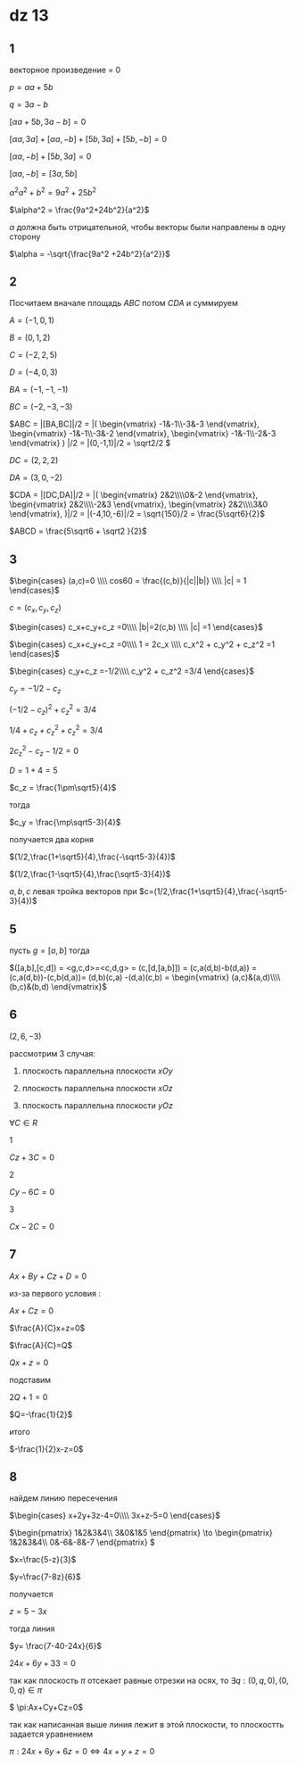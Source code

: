 <script type="text/javascript"
  src="https://cdnjs.cloudflare.com/ajax/libs/mathjax/2.7.0/MathJax.js?config=TeX-AMS_CHTML">
</script>
<script type="text/x-mathjax-config">
  MathJax.Hub.Config({
    tex2jax: {
      inlineMath: [['$','$'], ['\\(','\\)']],
      processEscapes: true},
      jax: ["input/TeX","input/MathML","input/AsciiMath","output/CommonHTML"],
      extensions: ["tex2jax.js","mml2jax.js","asciimath2jax.js","MathMenu.js","MathZoom.js","AssistiveMML.js", "[Contrib]/a11y/accessibility-menu.js"],
      TeX: {
      extensions: ["AMSmath.js","AMSsymbols.js","noErrors.js","noUndefined.js"],
      equationNumbers: {
      autoNumber: "AMS"
      }
    }
  });
</script>


# dz 13

## 1

векторное произведение = 0

$p=\alpha a + 5b$

$q= 3a-b$

$[\alpha a+5b,3a-b]=0$

$[\alpha a,3a]+ [\alpha a,-b]+ [5b,3a]+[5b,-b]=0$

$[\alpha a,-b]+ [5b,3a]=0$

$[\alpha a,-b]=[3a,5b]$

$\alpha^2 a^2 +b^2 =9a^2 + 25b^2$

$\alpha^2 = \frac{9a^2+24b^2}{a^2}$

$\alpha$ должна быть отрицательной, чтобы векторы были направлены в одну сторону

$\alpha = -\sqrt{\frac{9a^2 +24b^2}{a^2}}$

## 2

Посчитаем вначале площадь $ABC$ потом $CDA$ и суммируем

$A = (-1,0,1)$

$B = (0,1,2)$

$C = (-2,2,5)$

$D = (-4,0,3)$

$BA = (-1,-1,-1)$

$BC = (-2,-3,-3)$

$ABC = |[BA,BC]|/2  = |(
    \begin{vmatrix}
    -1&-1\\\\-3&-3
    \end{vmatrix},
    \begin{vmatrix}
    -1&-1\\\\-3&-2
    \end{vmatrix},
    \begin{vmatrix}
    -1&-1\\\\-2&-3
    \end{vmatrix}
) |/2 = |(0,-1,1)|/2 = \sqrt2/2 $

$DC = (2,2,2)$

$DA = (3,0,-2)$

$CDA = |[DC,DA]|/2  =
|(
    \begin{vmatrix}
    2&2\\\\0&-2
    \end{vmatrix},
    \begin{vmatrix}
    2&2\\\\-2&3
    \end{vmatrix},
    \begin{vmatrix}
    2&2\\\\3&0
    \end{vmatrix},
)|/2 = |(-4,10,-6)|/2 = \sqrt{150}/2 = \frac{5\sqrt6}{2}$

$ABCD = \frac{5\sqrt6 + \sqrt2 }{2}$

## 3
$\begin{cases}
    (a,c)=0 \\\\
    cos60 = \frac{(c,b)}{|c||b|} \\\\
    |c| = 1
\end{cases}$

$c=(c_x,c_y,c_z)$

$\begin{cases}
c_x+c_y+c_z =0\\\\
|b|=2(c,b) \\\\
|c| =1
\end{cases}$


$\begin{cases}
c_x+c_y+c_z =0\\\\
1 = 2c_x \\\\
c_x^2 + c_y^2 + c_z^2 =1
\end{cases}$

$\begin{cases}
c_y+c_z =-1/2\\\\
 c_y^2 + c_z^2 =3/4
\end{cases}$

$c_y = -1/2 -c_z$

$(-1/2 -c_z)^2 + c_z^2 = 3/4$

$1/4 +c_z + c_z^2 +c_z^2 = 3/4$

$2c_z^2-c_z -1/2=0$

$D = 1+ 4=5$

$c_z = \frac{1\pm\sqrt5}{4}$

тогда

$c_y = \frac{\mp\sqrt5-3}{4}$

получается два корня

$(1/2,\frac{1+\sqrt5}{4},\frac{-\sqrt5-3}{4})$

$(1/2,\frac{1-\sqrt5}{4},\frac{\sqrt5-3}{4})$

$a,b,c$ левая тройка векторов при $c=(1/2,\frac{1+\sqrt5}{4},\frac{-\sqrt5-3}{4})$

## 5

пусть $g=[a,b]$ тогда

$([a,b],[c,d]) = <g,c,d>=<c,d,g> = (c,[d,[a,b]]) = 
(c,a(d,b)-b(d,a)) = (c,a(d,b))-(c,b(d,a))= 
(d,b)(c,a) -(d,a)(c,b) = 
\begin{vmatrix}
(a,c)&(a,d)\\\\ (b,c)&(b,d)
\end{vmatrix}$

## 6

$(2,6,-3)$

рассмотрим 3 случая:

1) плоскость параллельна плоскости $xOy$

2) плоскость параллельна плоскости $xOz$

3) плоскость параллельна плоскости $yOz$

$\forall C\in R$

1

$Cz+3C=0$

2

$Cy -6C = 0$

3 

$Cx -2C=0$

## 7

$Ax+By+Cz+D=0$

из-за первого условия :

$Ax+Cz=0$

$\frac{A}{C}x+z=0$

$\frac{A}{C}=Q$

$Qx+z=0$

подставим

$2Q+1=0$

$Q=-\frac{1}{2}$

итого

$-\frac{1}{2}x-z=0$

## 8

найдем линию пересечения

$\begin{cases}
x+2y+3z-4=0\\\\
3x+z-5=0
\end{cases}$

$\begin{pmatrix}
1&2&3&4\\\\
3&0&1&5
\end{pmatrix} \to 
\begin{pmatrix}
1&2&3&4\\\\
0&-6&-8&-7
\end{pmatrix} 
$

$x=\frac{5-z}{3}$

$y=\frac{7-8z}{6}$

получается

$z=5-3x$

тогда линия

$y= \frac{7-40-24x}{6}$

$24x+6y+33=0$

так как плоскость $\pi$ отсекает равные отрезки на осях, то $\exists q: (0,q,0), (0,0,q) \in \pi$

$
\pi:Ax+Cy+Cz=0$

так как написанная выше линия лежит в этой плоскости, то плоскостть задается уравнением

$\pi: 24x+6y+6z=0 \iff 4x+y+z=0$
